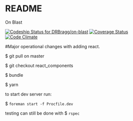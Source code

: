 # README


On Blast

[![Codeship Status for DRBragg/on-blast](https://app.codeship.com/projects/0bfea600-7472-0135-f713-66140c37bafa/status?branch=master)](https://app.codeship.com/projects/243946)
[![Coverage Status](https://coveralls.io/repos/github/DRBragg/on-blast/badge.svg?branch=master)](https://coveralls.io/github/DRBragg/on-blast?branch=master)
[![Code Climate](https://codeclimate.com/github/DRBragg/on-blast/badges/gpa.svg)](https://codeclimate.com/github/DRBragg/on-blast)

#Major operational changes with adding react.

$ git pull on master

$ git checkout react_components

$ bundle

$ yarn

to start dev server run:

$ `foreman start -f Procfile.dev`

testing can still be done with $ `rspec`
